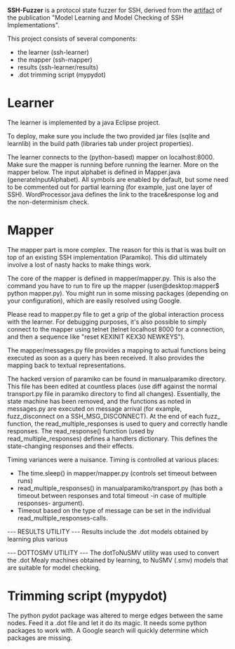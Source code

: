 **SSH-Fuzzer** is a protocol state fuzzer for SSH, derived from the [artifact][learning-ssh-artifact] of the publication "Model Learning and Model Checking of SSH Implementations".

This project consists of several components:
* the learner (ssh-learner)
* the mapper (ssh-mapper)
* results (ssh-learner/results)
* .dot trimming script (mypydot)

# Learner
The learner is implemented by a java Eclipse project. 

To deploy, make sure you include the two provided jar files (sqlite and learnlib) in the build path (libraries tab under project properties).

The learner connects to the (python-based) mapper on localhost:8000. Make sure the mapper is running before running the learner. More on the mapper below. The input alphabet is defined in Mapper.java (generateInputAlphabet). All symbols are enabled by default, but some need to be commented out for partial learning (for example, just one layer of SSH). WordProcessor.java defines the link to the trace&response log and the non-determinism check. 

# Mapper
The mapper part is more complex. The reason for this is that is was built on top of an existing SSH implementation (Paramiko). This did ultimately involve a lost of nasty hacks to make things work. 

The core of the mapper is defined in mapper/mapper.py. This is also the command you have to run to fire up the mapper (user@desktop:mapper$ python mapper.py). You might run in some missing packages (depending on your configuration), which are easily resolved using Google.

Please read to mapper.py file to get a grip of the global interaction process with the learner. For debugging purposes, it's also possible to simply connect to the mapper using telnet (telnet localhost 8000 for a connection, and then a sequence like "reset KEXINIT KEX30 NEWKEYS"). 

The mapper/messages.py file provides a mapping to actual functions being executed as soon as a query has been received. It also provides the mapping back to textual representations.

The hacked version of paramiko can be found in manualparamiko directory. This file has been edited at countless places (use diff against the normal transport.py file in paramiko directory to find all changes). Essentially, the state machine has been removed, and the functions as noted in messages.py are executed on message arrival (for example, fuzz_disconnect on a SSH_MSG_DISCONNECT). At the end of each fuzz_ function, the read_multiple_responses is used to query and correctly handle responses. The read_response() function (used by read_multiple_responses) defines a handlers dictionary. This defines the state-changing responses and their effects.

Timing variances were a nuisance. Timing is controlled at various places:
- The time.sleep() in mapper/mapper.py (controls set timeout between runs)
- read_multiple_responses() in manualparamiko/transport.py (has both a timeout between responses and total timeout -in case of multiple responses- argument). 
- Timeout based on the type of message can be set in the individual read_multiple_responses-calls. 


 --- RESULTS UTILITY ---
Results include the .dot models obtained by learning plus various 

 --- DOTTOSMV UTILITY ---
The dotToNuSMV utility was used to convert the .dot Mealy machines obtained by learning, to NuSMV (.smv) models that are suitable for model checking. 

# Trimming script (mypydot)
The python pydot package was altered to merge edges between the same nodes. 
Feed it a .dot file and let it do its magic. 
It needs some python packages to work with. 
A Google search will quickly determine which packages are missing.

[learning-ssh-artifact]:https://repository.ubn.ru.nl/handle/2066/184275
